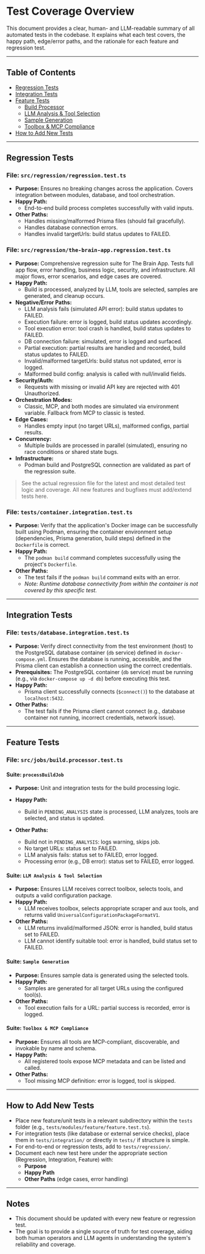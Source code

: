 <!--
This document is the single source of truth for the LLM coding assistant. The LLM should reference, update, and maintain this doc as the project evolves. All architectural, design, and implementation decisions should be reflected here.
-->

# Test Coverage Overview

This document provides a clear, human- and LLM-readable summary of all automated tests in the codebase. It explains what each test covers, the happy path, edge/error paths, and the rationale for each feature and regression test.

---

## Table of Contents
- [Regression Tests](#regression-tests)
- [Integration Tests](#integration-tests)
- [Feature Tests](#feature-tests)
  - [Build Processor](#build-processor)
  - [LLM Analysis & Tool Selection](#llm-analysis--tool-selection)
  - [Sample Generation](#sample-generation)
  - [Toolbox & MCP Compliance](#toolbox--mcp-compliance)
- [How to Add New Tests](#how-to-add-new-tests)

---

## Regression Tests

### File: `src/regression/regression.test.ts`
- **Purpose:** Ensures no breaking changes across the application. Covers integration between modules, database, and tool orchestration.
- **Happy Path:**
  - End-to-end build process completes successfully with valid inputs.
- **Other Paths:**
  - Handles missing/malformed Prisma files (should fail gracefully).
  - Handles database connection errors.
  - Handles invalid targetUrls: build status updates to FAILED.

### File: `src/regression/the-brain-app.regression.test.ts`
- **Purpose:** Comprehensive regression suite for The Brain App. Tests full app flow, error handling, business logic, security, and infrastructure. All major flows, error scenarios, and edge cases are covered.
- **Happy Path:**
  - Build is processed, analyzed by LLM, tools are selected, samples are generated, and cleanup occurs.
- **Negative/Error Paths:**
  - LLM analysis fails (simulated API error): build status updates to FAILED.
  - Execution failure: error is logged, build status updates accordingly.
  - Tool execution error: tool crash is handled, build status updates to FAILED.
  - DB connection failure: simulated, error is logged and surfaced.
  - Partial execution: partial results are handled and recorded, build status updates to FAILED.
  - Invalid/malformed targetUrls: build status not updated, error is logged.
  - Malformed build config: analysis is called with null/invalid fields.
- **Security/Auth:**
  - Requests with missing or invalid API key are rejected with 401 Unauthorized.
- **Orchestration Modes:**
  - Classic, MCP, and both modes are simulated via environment variable. Fallback from MCP to classic is tested.
- **Edge Cases:**
  - Handles empty input (no target URLs), malformed configs, partial results.
- **Concurrency:**
  - Multiple builds are processed in parallel (simulated), ensuring no race conditions or shared state bugs.
- **Infrastructure:**
  - Podman build and PostgreSQL connection are validated as part of the regression suite.

> See the actual regression file for the latest and most detailed test logic and coverage. All new features and bugfixes must add/extend tests here.

### File: `tests/container.integration.test.ts`
- **Purpose:** Verify that the application's Docker image can be successfully built using Podman, ensuring the container environment setup (dependencies, Prisma generation, build steps) defined in the `Dockerfile` is correct.
- **Happy Path:**
  - The `podman build` command completes successfully using the project's `Dockerfile`.
- **Other Paths:**
  - The test fails if the `podman build` command exits with an error.
  - *Note: Runtime database connectivity from within the container is not covered by this specific test.*

---

## Integration Tests

### File: `tests/database.integration.test.ts`
- **Purpose:** Verify direct connectivity from the test environment (host) to the PostgreSQL database container (`db` service) defined in `docker-compose.yml`. Ensures the database is running, accessible, and the Prisma client can establish a connection using the correct credentials.
- **Prerequisites:** The PostgreSQL container (`db` service) must be running (e.g., via `docker-compose up -d db`) before executing this test.
- **Happy Path:**
  - Prisma client successfully connects (`$connect()`) to the database at `localhost:5432`.
- **Other Paths:**
  - The test fails if the Prisma client cannot connect (e.g., database container not running, incorrect credentials, network issue).

---

## Feature Tests

### File: `src/jobs/build.processor.test.ts`
#### Suite: `processBuildJob`
- **Purpose:** Unit and integration tests for the build processing logic.

- **Happy Path:**
  - Build in `PENDING_ANALYSIS` state is processed, LLM analyzes, tools are selected, and status is updated.

- **Other Paths:**
  - Build not in `PENDING_ANALYSIS`: logs warning, skips job.
  - No target URLs: status set to FAILED.
  - LLM analysis fails: status set to FAILED, error logged.
  - Processing error (e.g., DB error): status set to FAILED, error logged.

#### Suite: `LLM Analysis & Tool Selection`
- **Purpose:** Ensures LLM receives correct toolbox, selects tools, and outputs a valid configuration package.
- **Happy Path:**
  - LLM receives toolbox, selects appropriate scraper and aux tools, and returns valid `UniversalConfigurationPackageFormatV1`.
- **Other Paths:**
  - LLM returns invalid/malformed JSON: error is handled, build status set to FAILED.
  - LLM cannot identify suitable tool: error is handled, build status set to FAILED.

#### Suite: `Sample Generation`
- **Purpose:** Ensures sample data is generated using the selected tools.
- **Happy Path:**
  - Samples are generated for all target URLs using the configured tool(s).
- **Other Paths:**
  - Tool execution fails for a URL: partial success is recorded, error is logged.

#### Suite: `Toolbox & MCP Compliance`
- **Purpose:** Ensures all tools are MCP-compliant, discoverable, and invokable by name and schema.
- **Happy Path:**
  - All registered tools expose MCP metadata and can be listed and called.
- **Other Paths:**
  - Tool missing MCP definition: error is logged, tool is skipped.

---

## How to Add New Tests
- Place new feature/unit tests in a relevant subdirectory within the `tests` folder (e.g., `tests/modules/feature/feature.test.ts`).
- For integration tests (like database or external service checks), place them in `tests/integration/` or directly in `tests/` if structure is simple.
- For end-to-end or regression tests, add to `tests/regression/`.
- Document each new test here under the appropriate section (Regression, Integration, Feature) with:
  - **Purpose**
  - **Happy Path**
  - **Other Paths** (edge cases, error handling)

---

## Notes
- This document should be updated with every new feature or regression test.
- The goal is to provide a single source of truth for test coverage, aiding both human operators and LLM agents in understanding the system's reliability and coverage.

